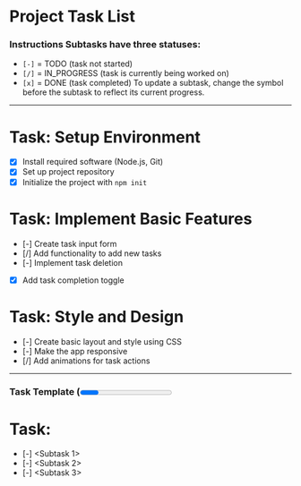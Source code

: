# Project Task List
### Instructions Subtasks have three statuses:
- `[-]` = TODO (task not started)
- `[/]` = IN_PROGRESS (task is currently being worked on)
- `[x]` = DONE (task completed)
To update a subtask, change the symbol before the subtask to reflect its current progress.

--- 

# Task: Setup Environment
- [x] Install required software (Node.js, Git)
- [x] Set up project repository
- [x] Initialize the project with `npm init`

# Task: Implement Basic Features
- [-] Create task input form
- [/] Add functionality to add new tasks
- [-] Implement task deletion
- [x] Add task completion toggle

# Task: Style and Design
- [-] Create basic layout and style using CSS
- [-] Make the app responsive
- [/] Add animations for task actions

---
### Task Template (<Progress Percentage>%)

# Task: <Task Title>
- [-] <Subtask 1>
- [-] <Subtask 2>
- [-] <Subtask 3>

